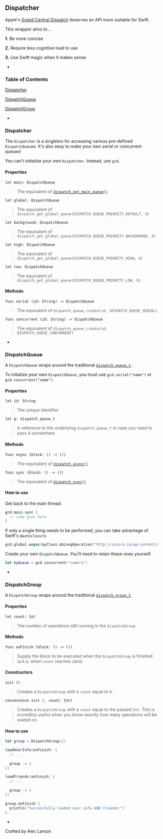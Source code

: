 ## Dispatcher

Apple's [Grand Central Dispatch](https://developer.apple.com/library/mac/documentation/performance/reference/gcd_libdispatch_ref/Reference/reference.html) deserves an API more suitable for Swift.

This wrapper aims to...

**1.** Be more concise

**2.** Require less cognitive load to use

**3.** Use Swift magic when it makes sense

-

### Table of Contents

[Dispatcher]()

[DispatchQueue]()

[DispatchGroup]()

-

### Dispatcher

The `Dispatcher` is a singleton for accessing various pre-defined `DispatchQueue`s. It's also easy to make your own serial or concurrent queues!

You can't initialize your own `Dispatcher`. Instead, use `gcd`.

#### Properties

`let main: DispatchQueue`

> The equivalent of [`dispatch_get_main_queue()`](https://developer.apple.com/library/mac/documentation/performance/reference/gcd_libdispatch_ref/Reference/reference.html#//apple_ref/doc/uid/TP40008079-CH2-SW11)

`let global: DispatchQueue`

> The equivalent of `dispatch_get_global_queue(DISPATCH_QUEUE_PRIORITY_DEFAULT, 0)`

`let background: DispatchQueue`

> The equivalent of `dispatch_get_global_queue(DISPATCH_QUEUE_PRIORITY_BACKGROUND, 0)`

`let high: DispatchQueue`

> The equivalent of `dispatch_get_global_queue(DISPATCH_QUEUE_PRIORITY_HIGH, 0)`

`let low: DispatchQueue`

> The equivalent of `dispatch_get_global_queue(DISPATCH_QUEUE_PRIORITY_LOW, 0)`

#### Methods

`func serial (id: String) -> DispatchQueue`

> The equivalent of `dispatch_queue_create(id, DISPATCH_QUEUE_SERIAL)`

`func concurrent (id: String) -> DispatchQueue`

> The equivalent of `dispatch_queue_create(id, DISPATCH_QUEUE_CONCURRENT)`

-

### DispatchQueue

A `DispatchQueue` wraps around the traditional [`dispatch_queue_t`](https://developer.apple.com/library/mac/documentation/performance/reference/gcd_libdispatch_ref/Reference/reference.html#//apple_ref/doc/uid/TP40008079-CH102-SW8).

To initialize your own `DispatchQueue`, you must use `gcd.serial("name")` or `gcd.concurrent("name")`.

#### Properties

`let id: String`

> The unique identifier

`let q: dispatch_queue_t`

> A reference to the underlying `dispatch_queue_t` in case you need to pass it somewhere

#### Methods

`func async (block: () -> ())`

> The equivalent of [`dispatch_async()`](https://developer.apple.com/library/mac/documentation/performance/reference/gcd_libdispatch_ref/Reference/reference.html#//apple_ref/doc/uid/TP40008079-CH2-SW7)

`func sync (block: () -> ())`

> The equivalent of [`dispatch_sync()`](https://developer.apple.com/library/mac/documentation/performance/reference/gcd_libdispatch_ref/Reference/reference.html#//apple_ref/doc/uid/TP40008079-CH2-SW17)

#### How to use

Get back to the main thread.

```Swift
gcd.main.sync {
  // code goes here
}
```

If only a single thing needs to be performed, you can take advantage of Swift's `@autoclosure`.

```Swift
gcd.global.async(myClass.doLongOperation("http://sutura.io/wp-content/uploads/2014/08/Aug8th-techweekly.jpg", true))
```

Create your own `DispatchQueue`. You'll need to retain these ones yourself.

```Swift
let myQueue = gcd.concurrent("camera")
```

-

### DispatchGroup

A `DispatchGroup` wraps around the traditional [`dispatch_group_t`](https://developer.apple.com/library/mac/documentation/performance/reference/gcd_libdispatch_ref/Reference/reference.html#//apple_ref/doc/uid/TP40008079-CH102-SW3).

#### Properties

`let count: Int`

> The number of operations still running in the `DispatchGroup`


#### Methods

`func onFinish (block: () -> ())`

> Supply the block to be executed when the `DispatchGroup` is finished (a.k.a. when `count` reaches zero)


#### Constructors

`init ()`

> Creates a `DispatchGroup` with a `count` equal to `0`.

`convenience init (_ count: Int)`

> Creates a `DispatchGroup` with a `count` equal to the passed `Int`. This is incredibly useful when you know exactly how many operations will be waited on.

#### How to use

```Swift
let group = DispatchGroup(2)

loadUserInfo(onFinish: {
  // ...
  
  group -= 1
})

loadFriends(onFinish: {
  // ...
  
  group -= 1
})

group.onFinish {
  println("Successfully loaded user info AND friends!")
}
```

-

Crafted by Alec Larson
